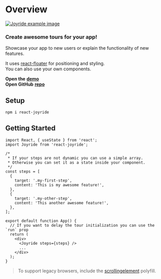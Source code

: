 # Overview

[![Joyride example image](http://gilbarbara.com/files/react-joyride.png)](https://react-joyride.com/)

### Create awesome tours for your app!

Showcase your app to new users or explain the functionality of new features.

It uses [react-floater](https://github.com/gilbarbara/react-floater) for positioning and styling.  
You can also use your own components.

**Open the** [**demo**](https://react-joyride.com/)  
**Open GitHub** [**repo**](https://github.com/gilbarbara/react-joyride)

## Setup

```bash
npm i react-joyride
```

## Getting Started

```tsx
import React, { useState } from 'react';
import Joyride from 'react-joyride';

/*
 * If your steps are not dynamic you can use a simple array.
 * Otherwise you can set it as a state inside your component.
 */
const steps = [
  {
    target: '.my-first-step',
    content: 'This is my awesome feature!',
  },
  {
    target: '.my-other-step',
    content: 'This another awesome feature!',
  },
];

export default function App() {
  // If you want to delay the tour initialization you can use the `run` prop
  return (
    <div>
      <Joyride steps={steps} />
      ...
    </div>
  );
}
```

> To support legacy browsers, include the [scrollingelement](https://github.com/mathiasbynens/document.scrollingElement) polyfill.
